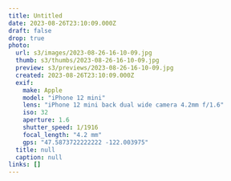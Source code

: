 ```yaml
---
title: Untitled
date: 2023-08-26T23:10:09.000Z
draft: false
drop: true
photo:
  url: s3/images/2023-08-26-16-10-09.jpg
  thumb: s3/thumbs/2023-08-26-16-10-09.jpg
  preview: s3/previews/2023-08-26-16-10-09.jpg
  created: 2023-08-26T23:10:09.000Z
  exif:
    make: Apple
    model: "iPhone 12 mini"
    lens: "iPhone 12 mini back dual wide camera 4.2mm f/1.6"
    iso: 32
    aperture: 1.6
    shutter_speed: 1/1916
    focal_length: "4.2 mm"
    gps: "47.5873722222222 -122.003975"
  title: null
  caption: null
links: []
---
```

